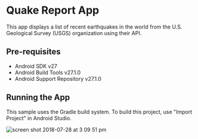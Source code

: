 Quake Report App
=====================================================

This app displays a list of recent earthquakes in the world
from the U.S. Geological Survey (USGS) organization using their API.


Pre-requisites
--------------

- Android SDK v27
- Android Build Tools v27.1.0
- Android Support Repository v27.1.0

Running the App
---------------

This sample uses the Gradle build system. To build this project, use "Import Project" in Android Studio.





![screen shot 2018-07-28 at 3 09 51 pm](https://user-images.githubusercontent.com/21357853/43355362-74be7dc8-9278-11e8-9cf7-de14dbb33969.png)

